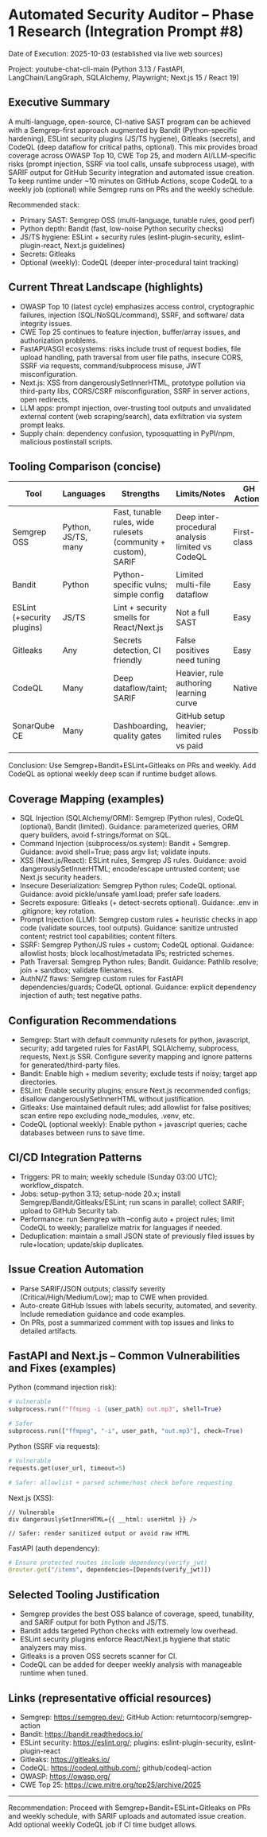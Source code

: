 # Automated Security Auditor – Phase 1 Research (Integration Prompt #8)

Date of Execution: 2025-10-03 (established via live web sources)

Project: youtube-chat-cli-main (Python 3.13 / FastAPI, LangChain/LangGraph, SQLAlchemy, Playwright; Next.js 15 / React 19)

## Executive Summary

A multi-language, open-source, CI-native SAST program can be achieved with a Semgrep-first approach augmented by Bandit (Python-specific hardening), ESLint security plugins (JS/TS hygiene), Gitleaks (secrets), and CodeQL (deep dataflow for critical paths, optional). This mix provides broad coverage across OWASP Top 10, CWE Top 25, and modern AI/LLM-specific risks (prompt injection, SSRF via tool calls, unsafe subprocess usage), with SARIF output for GitHub Security integration and automated issue creation. To keep runtime under ~10 minutes on GitHub Actions, scope CodeQL to a weekly job (optional) while Semgrep runs on PRs and the weekly schedule.

Recommended stack:
- Primary SAST: Semgrep OSS (multi-language, tunable rules, good perf)
- Python depth: Bandit (fast, low-noise Python security checks)
- JS/TS hygiene: ESLint + security rules (eslint-plugin-security, eslint-plugin-react, Next.js guidelines)
- Secrets: Gitleaks
- Optional (weekly): CodeQL (deeper inter-procedural taint tracking)

## Current Threat Landscape (highlights)
- OWASP Top 10 (latest cycle) emphasizes access control, cryptographic failures, injection (SQL/NoSQL/command), SSRF, and software/ data integrity issues.
- CWE Top 25 continues to feature injection, buffer/array issues, and authorization problems.
- FastAPI/ASGI ecosystems: risks include trust of request bodies, file upload handling, path traversal from user file paths, insecure CORS, SSRF via requests, command/subprocess misuse, JWT misconfiguration.
- Next.js: XSS from dangerouslySetInnerHTML, prototype pollution via third-party libs, CORS/CSRF misconfiguration, SSRF in server actions, open redirects.
- LLM apps: prompt injection, over-trusting tool outputs and unvalidated external content (web scraping/search), data exfiltration via system prompt leaks.
- Supply chain: dependency confusion, typosquatting in PyPI/npm, malicious postinstall scripts.

## Tooling Comparison (concise)

| Tool | Languages | Strengths | Limits/Notes | GH Actions | Perf |
|---|---|---|---|---|---|
| Semgrep OSS | Python, JS/TS, many | Fast, tunable rules, wide rulesets (community + custom), SARIF | Deep inter-procedural analysis limited vs CodeQL | First-class | Fast (<5–7m typical) |
| Bandit | Python | Python-specific vulns; simple config | Limited multi-file dataflow | Easy | Very fast (<1m) |
| ESLint (+security plugins) | JS/TS | Lint + security smells for React/Next.js | Not a full SAST | Easy | Fast (<2–4m) |
| Gitleaks | Any | Secrets detection, CI friendly | False positives need tuning | Easy | Fast (<1–2m) |
| CodeQL | Many | Deep dataflow/taint; SARIF | Heavier, rule authoring learning curve | Native | Moderate–heavy (recommended weekly) |
| SonarQube CE | Many | Dashboarding, quality gates | GitHub setup heavier; limited rules vs paid | Possible | Variable |

Conclusion: Use Semgrep+Bandit+ESLint+Gitleaks on PRs and weekly. Add CodeQL as optional weekly deep scan if runtime budget allows.

## Coverage Mapping (examples)
- SQL Injection (SQLAlchemy/ORM): Semgrep (Python rules), CodeQL (optional), Bandit (limited). Guidance: parameterized queries, ORM query builders, avoid f-strings/format on SQL.
- Command Injection (subprocess/os.system): Bandit + Semgrep. Guidance: avoid shell=True; pass argv list; validate inputs.
- XSS (Next.js/React): ESLint rules, Semgrep JS rules. Guidance: avoid dangerouslySetInnerHTML; encode/escape untrusted content; use Next.js security headers.
- Insecure Deserialization: Semgrep Python rules; CodeQL optional. Guidance: avoid pickle/unsafe yaml.load; prefer safe loaders.
- Secrets exposure: Gitleaks (+ detect-secrets optional). Guidance: .env in .gitignore; key rotation.
- Prompt Injection (LLM): Semgrep custom rules + heuristic checks in app code (validate sources, tool outputs). Guidance: sanitize untrusted content; restrict tool capabilities; content filters.
- SSRF: Semgrep Python/JS rules + custom; CodeQL optional. Guidance: allowlist hosts; block localhost/metadata IPs; restricted schemes.
- Path Traversal: Semgrep Python rules; Bandit. Guidance: Pathlib resolve; join + sandbox; validate filenames.
- AuthN/Z flaws: Semgrep custom rules for FastAPI dependencies/guards; CodeQL optional. Guidance: explicit dependency injection of auth; test negative paths.

## Configuration Recommendations
- Semgrep: Start with default community rulesets for python, javascript, security; add targeted rules for FastAPI, SQLAlchemy, subprocess, requests, Next.js SSR. Configure severity mapping and ignore patterns for generated/third-party files.
- Bandit: Enable high + medium severity; exclude tests if noisy; target app directories.
- ESLint: Enable security plugins; ensure Next.js recommended configs; disallow dangerouslySetInnerHTML without justification.
- Gitleaks: Use maintained default rules; add allowlist for false positives; scan entire repo excluding node_modules, .venv, etc.
- CodeQL (optional weekly): Enable python + javascript queries; cache databases between runs to save time.

## CI/CD Integration Patterns
- Triggers: PR to main; weekly schedule (Sunday 03:00 UTC); workflow_dispatch.
- Jobs: setup-python 3.13; setup-node 20.x; install Semgrep/Bandit/Gitleaks/ESLint; run scans in parallel; collect SARIF; upload to GitHub Security tab.
- Performance: run Semgrep with –config auto + project rules; limit CodeQL to weekly; parallelize matrix for languages if needed.
- Deduplication: maintain a small JSON state of previously filed issues by rule+location; update/skip duplicates.

## Issue Creation Automation
- Parse SARIF/JSON outputs; classify severity (Critical/High/Medium/Low); map to CWE when provided.
- Auto-create GitHub Issues with labels security, automated, and severity. Include remediation guidance and code examples.
- On PRs, post a summarized comment with top issues and links to detailed artifacts.

## FastAPI and Next.js – Common Vulnerabilities and Fixes (examples)

Python (command injection risk):
```python
# Vulnerable
subprocess.run(f"ffmpeg -i {user_path} out.mp3", shell=True)

# Safer
subprocess.run(["ffmpeg", "-i", user_path, "out.mp3"], check=True)
```

Python (SSRF via requests):
```python
# Vulnerable
requests.get(user_url, timeout=5)

# Safer: allowlist + parsed scheme/host check before requesting
```

Next.js (XSS):
```tsx
// Vulnerable
div dangerouslySetInnerHTML={{ __html: userHtml }} />

// Safer: render sanitized output or avoid raw HTML
```

FastAPI (auth dependency):
```python
# Ensure protected routes include dependency(verify_jwt)
@router.get("/items", dependencies=[Depends(verify_jwt)])
```

## Selected Tooling Justification
- Semgrep provides the best OSS balance of coverage, speed, tunability, and SARIF output for both Python and JS/TS.
- Bandit adds targeted Python checks with extremely low overhead.
- ESLint security plugins enforce React/Next.js hygiene that static analyzers may miss.
- Gitleaks is a proven OSS secrets scanner for CI.
- CodeQL can be added for deeper weekly analysis with manageable runtime when tuned.

## Links (representative official resources)
- Semgrep: https://semgrep.dev/; GitHub Action: returntocorp/semgrep-action
- Bandit: https://bandit.readthedocs.io/
- ESLint security: https://eslint.org/; plugins: eslint-plugin-security, eslint-plugin-react
- Gitleaks: https://gitleaks.io/
- CodeQL: https://codeql.github.com/; github/codeql-action
- OWASP: https://owasp.org/
- CWE Top 25: https://cwe.mitre.org/top25/archive/2025

---

Recommendation: Proceed with Semgrep+Bandit+ESLint+Gitleaks on PRs and weekly schedule, with SARIF uploads and automated issue creation. Add optional weekly CodeQL job if CI time budget allows.


